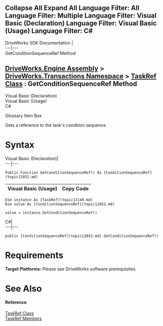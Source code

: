 Collapse All Expand All Language Filter: All  Language Filter: Multiple  Language Filter: Visual Basic (Declaration) Language Filter: Visual Basic (Usage) Language Filter: C#  
---  
DriveWorks SDK Documentation  |   
---|---  
GetConditionSequenceRef Method   
  
[DriveWorks.Engine Assembly](topic2156.md) > [DriveWorks.Transactions Namespace](topic12835.md) > [TaskRef Class](topic13149.md) : GetConditionSequenceRef Method  
---  
  
Visual Basic (Declaration)    
Visual Basic (Usage)    
C# 

Glossary Item Box

Gets a reference to the task's condition sequence. 

# Syntax

Visual Basic (Declaration)|   
---|---  
      
    
    Public Function GetConditionSequenceRef() As [ConditionSequenceRef](topic12852.md)  
  
Visual Basic (Usage)| Copy Code  
---|---  
      
    
    Dim instance As [TaskRef](topic13149.md)
    Dim value As [ConditionSequenceRef](topic12852.md)
     
    value = instance.GetConditionSequenceRef()  
  
C#|   
---|---  
      
    
    public [ConditionSequenceRef](topic12852.md) GetConditionSequenceRef()  
  
# Requirements

**Target Platforms:** Please see DriveWorks software prerequisites.

# See Also

#### Reference

[TaskRef Class](topic13149.md)   
[TaskRef Members](topic13150.md)


